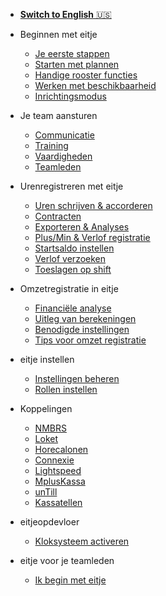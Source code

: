 * [**Switch to English** 🇺🇸 ](/en/)

* Beginnen met eitje

	* [Je eerste stappen](je-eerste-stappen.md)
	* [Starten met plannen](starten-met-plannen.md)
	* [Handige rooster functies](handige-rooster-functies.md)
	* [Werken met beschikbaarheid](werken-met-beschikbaarheid.md)
	* [Inrichtingsmodus](inrichtingsmodus.md)

* Je team aansturen

	* [Communicatie](communicatie.md)
	* [Training](training.md)
	* [Vaardigheden](vaardigheden.md)
	* [Teamleden](teamleden.md)

* Urenregistreren met eitje

	* [Uren schrijven & accorderen](urenregistratie.md)
	* [Contracten](contracten.md)
	* [Exporteren & Analyses](exporteren.md)
	* [Plus/Min & Verlof registratie](plusmin.md)
	* [Startsaldo instellen](startSaldo.md)
	* [Verlof verzoeken](verlof.md)
	* [Toeslagen op shift](toeslagen.md)

* Omzetregistratie in eitje
	* [Financiële analyse](loonkosten.md)
	* [Uitleg van berekeningen](opbouw-loonkosten.md)
	* [Benodigde instellingen](omzet-instellingen.md)
	* [Tips voor omzet registratie](tips-omzet.md)



* eitje instellen

	* [Instellingen beheren](instellingen.md)
	* [Rollen instellen](rollen.md)
	

* Koppelingen

	* [NMBRS](nmbrs.md)
	* [Loket](loket.md)
	* [Horecalonen](horecalonen.md)
	* [Connexie](connexie.md)
	* [Lightspeed](lightspeed.md)
	* [MplusKassa](mplus.md)
	* [unTill](untill.md)
	* [Kassatellen](kassatellen.md)
	
	

* eitjeopdevloer

	* [Kloksysteem activeren](eitjeopdevloer.md)

* eitje voor je teamleden

	* [Ik begin met eitje](ikbeginmeteitje.md)	


